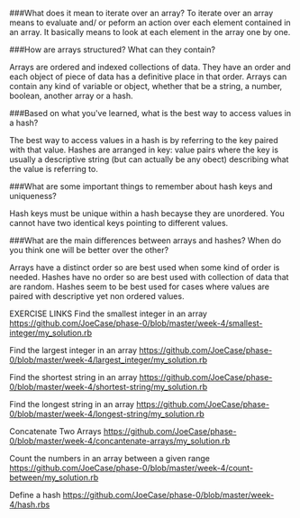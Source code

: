 ###What does it mean to iterate over an array?
To iterate over an array means to evaluate and/ or peform an action over each element contained in an array. It basically means to look at each element in the array one by one.

###How are arrays structured? What can they contain?

Arrays are ordered and indexed collections of data. They have an order and each object of piece of data has a definitive place in that order. Arrays can contain any kind of variable or object, whether that be a string, a number, boolean, another array or a hash.


###Based on what you've learned, what is the best way to access values in a hash?

The best way to access values in a hash is by referring to the key paired with that value. Hashes are arranged in key: value pairs where the key is usually a descriptive string (but can actually be any obect) describing what the value is referring to.


###What are some important things to remember about hash keys and uniqueness?

Hash keys must be unique within a hash becayse they are unordered. You cannot have two identical keys pointing to different values.


###What are the main differences between arrays and hashes? When do you think one will be better over the other?

Arrays have a distinct order so are best used when some kind of order is needed. Hashes have no order so are best used with collection of data that are random. Hashes seem to be best used for cases where values are paired with descriptive yet non ordered values.

EXERCISE LINKS
Find the smallest integer in an array
https://github.com/JoeCase/phase-0/blob/master/week-4/smallest-integer/my_solution.rb

Find the largest integer in an array
https://github.com/JoeCase/phase-0/blob/master/week-4/largest_integer/my_solution.rb

Find the shortest string in an array
https://github.com/JoeCase/phase-0/blob/master/week-4/shortest-string/my_solution.rb

Find the longest string in an array
https://github.com/JoeCase/phase-0/blob/master/week-4/longest-string/my_solution.rb

Concatenate Two Arrays
https://github.com/JoeCase/phase-0/blob/master/week-4/concantenate-arrays/my_solution.rb

Count the numbers in an array between a given range
https://github.com/JoeCase/phase-0/blob/master/week-4/count-between/my_solution.rb

Define a hash
https://github.com/JoeCase/phase-0/blob/master/week-4/hash.rbs